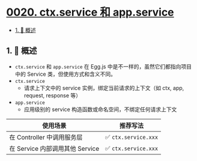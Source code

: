 # [0020. ctx.service 和 app.service](https://github.com/Tdahuyou/TNotes.egg/tree/main/notes/0020.%20ctx.service%20%E5%92%8C%20app.service)

<!-- region:toc -->

- [1. 📝 概述](#1--概述)

<!-- endregion:toc -->

## 1. 📝 概述

- `ctx.service` 和 `app.service` 在 Egg.js 中是不一样的，虽然它们都指向项目中的 Service 类，但使用方式和含义不同。
- `ctx.service`
  - 请求上下文中的 service 实例，绑定当前请求的上下文（如 ctx, app, request, response 等）
- `app.service`
  - 应用级别的 service 构造函数或命名空间，不绑定任何请求上下文

| 使用场景                        | 推荐写法             |
| ------------------------------- | -------------------- |
| 在 Controller 中调用服务层      | ✅ `ctx.service.xxx` |
| 在 Service 内部调用其他 Service | ✅ `ctx.service.xxx` |
